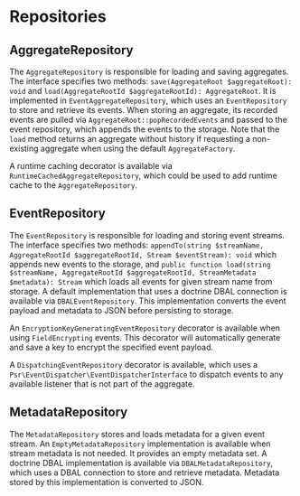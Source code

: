 # Repositories

## AggregateRepository

The `AggregateRepository` is responsible for loading and saving aggregates. The interface specifies two methods:
`save(AggregateRoot $aggregateRoot): void` and `load(AggregateRootId $aggregateRootId): AggregateRoot`. It is
implemented in `EventAggregateRepository`, which uses an `EventRepository` to store and retrieve its events. When
storing an aggregate, its recorded events are pulled via `AggregateRoot::popRecordedEvents` and passed to the event
repository, which appends the events to the storage. Note that the `load` method returns an aggregate without history
if requesting a non-existing aggregate when using the default `AggregateFactory`.

A runtime caching decorator is available via `RuntimeCachedAggregateRepository`, which could be used to add runtime
cache to the `AggregateRepository`.


## EventRepository

The `EventRepository` is responsible for loading and storing event streams. The interface specifies two methods:
`appendTo(string $streamName, AggregateRootId $aggregateRootId, Stream $eventStream): void` which appends new events to
the storage, and `public function load(string $streamName, AggregateRootId $aggregateRootId, StreamMetadata $metadata): Stream`
which loads all events for given stream name from storage. A default implementation that uses a doctrine DBAL connection
is available via `DBALEventRepository`. This implementation converts the event payload and metadata to JSON before
persisting to storage.

An `EncryptionKeyGeneratingEventRepository` decorator is available when using `FieldEncrypting` events. This decorator
will automatically generate and save a key to encrypt the specified event payload.

A `DispatchingEventRepository` decorator is available, which uses a `Psr\EventDispatcher\EventDispatcherInterface` to
dispatch events to any available listener that is not part of the aggregate.


## MetadataRepository

The `MetadataRepository` stores and loads metadata for a given event stream. An `EmptyMetadataRepository` implementation
is available when stream metadata is not needed. It provides an empty metadata set. A doctrine DBAL implementation is
available via `DBALMetadataRepository`, which uses a DBAL connection to store and retrieve metadata. Metadata stored
by this implementation is converted to JSON.
